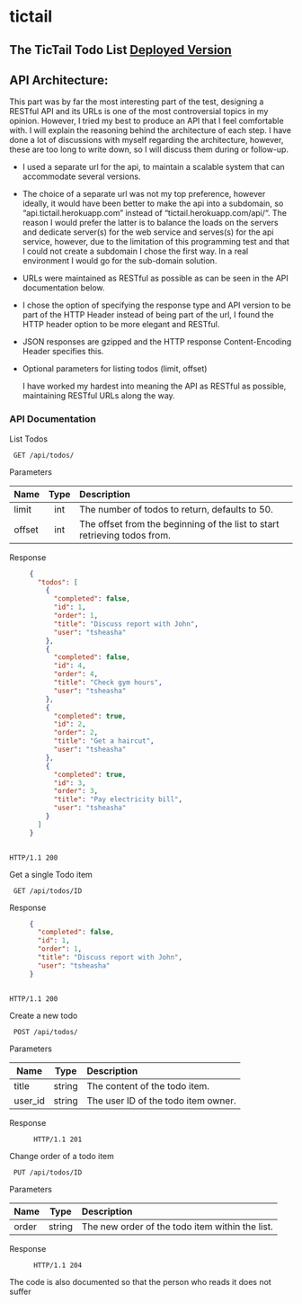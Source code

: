 tictail
==============

## The TicTail Todo List [Deployed Version](http://tictail.herokuapp.com/)


## API Architecture:

This part was by far the most interesting part of the test, designing a RESTful API 
and its URLs is one of the most controversial topics in my opinion. However, 
I tried my best to produce an API that I feel comfortable with. 
I will explain the reasoning behind the architecture of each step. 
I have done a lot of discussions with myself regarding the architecture, 
however, these are too long to write down, so I will discuss them during or follow-up. 


* I used a separate url for the api, to maintain a scalable system that can 
accommodate several versions. 

* The choice of a separate url was not my top preference, however ideally, it would have been better to make the api
into a subdomain, so “api.tictail.herokuapp.com”  instead of “tictail.herokuapp.com/api/“. 
The reason I would prefer the latter is to balance the loads on the servers and dedicate server(s) for the web
service and serves(s) for the api service, however, due to the limitation of this programming test and that I
could not create a subdomain I chose the first way. In a real environment I would go for the sub-domain solution.

* URLs were maintained as RESTful as possible as can be seen in the API documentation below.

* I chose the option of specifying the response type and API version to be part of the HTTP Header instead of
being part of the url, I found the HTTP header option to be more elegant and RESTful.

* JSON responses are gzipped and the HTTP response Content-Encoding Header specifies this.

* Optional parameters for listing todos (limit, offset)


     I have worked my hardest into meaning the API as RESTful as possible, maintaining RESTful URLs along the way.

### API Documentation
List Todos
          
     GET /api/todos/
          
Parameters
     
| Name        | Type           | Description  |
| ------------- |:-------------:|:-----|
| limit      | int      |   The number of todos to return, defaults to 50. |
| offset | int      |    The offset from the beginning of the list to start retrieving todos from. |
     
Response
     
```json
     {
       "todos": [
         {
           "completed": false, 
           "id": 1, 
           "order": 1, 
           "title": "Discuss report with John", 
           "user": "tsheasha"
         }, 
         {
           "completed": false, 
           "id": 4, 
           "order": 4, 
           "title": "Check gym hours", 
           "user": "tsheasha"
         }, 
         {
           "completed": true, 
           "id": 2, 
           "order": 2, 
           "title": "Get a haircut", 
           "user": "tsheasha"
         }, 
         {
           "completed": true, 
           "id": 3, 
           "order": 3, 
           "title": "Pay electricity bill", 
           "user": "tsheasha"
         }
       ]
     }
    
```
    HTTP/1.1 200

Get a single Todo item
          
     GET /api/todos/ID

Response
     
```json
     {
       "completed": false, 
       "id": 1, 
       "order": 1, 
       "title": "Discuss report with John", 
       "user": "tsheasha"
     }
  
```     
    HTTP/1.1 200

Create a new todo
     
     POST /api/todos/
     
Parameters
     
| Name        | Type           | Description  |
| ------------- |:-------------:|:-----|
| title | string      |  The content of the todo item. |
| user_id | string      |  The user ID of the todo item owner. |
          
Response

          HTTP/1.1 201
          
Change order of a todo item
     
     PUT /api/todos/ID

Parameters
     
| Name        | Type           | Description  |
| ------------- |:-------------:|:-----|
| order | string      |  The new order of the todo item within the list. |

Response

          HTTP/1.1 204
          

The code is also documented so that the person who reads it does not suffer
